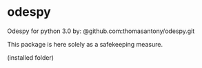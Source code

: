 # odespy
Odespy for python 3.0 by:
@github.com:thomasantony/odespy.git

This package is here solely as a safekeeping measure.

(installed folder)
